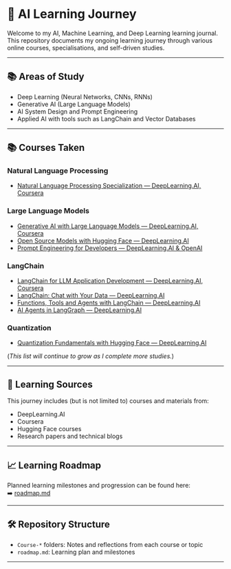 # 🚀 AI Learning Journey

Welcome to my AI, Machine Learning, and Deep Learning learning journal.  
This repository documents my ongoing learning journey through various online courses, specialisations, and self-driven studies.

---

## 📚 Areas of Study

- Deep Learning (Neural Networks, CNNs, RNNs)
- Generative AI (Large Language Models)
- AI System Design and Prompt Engineering
- Applied AI with tools such as LangChain and Vector Databases

---

## 📚 Courses Taken

### Natural Language Processing
- [Natural Language Processing Specialization — DeepLearning.AI, Coursera](https://www.coursera.org/specializations/natural-language-processing)

### Large Language Models
- [Generative AI with Large Language Models — DeepLearning.AI, Coursera](https://www.coursera.org/learn/generative-ai-with-llms)
- [Open Source Models with Hugging Face — DeepLearning.AI](https://www.deeplearning.ai/short-courses/open-source-models-hugging-face/)
- [Prompt Engineering for Developers — DeepLearning.AI & OpenAI](https://www.deeplearning.ai/short-courses/chatgpt-prompt-engineering-for-developers/)
  
### LangChain
- [LangChain for LLM Application Development — DeepLearning.AI, Coursera](https://www.deeplearning.ai/short-courses/langchain-for-llm-application-development/)
- [LangChain: Chat with Your Data — DeepLearning.AI](https://www.deeplearning.ai/short-courses/langchain-chat-with-your-data/)
- [Functions, Tools and Agents with LangChain — DeepLearning.AI](https://www.deeplearning.ai/short-courses/functions-tools-agents-langchain/)
- [AI Agents in LangGraph — DeepLearning.AI](https://www.deeplearning.ai/short-courses/ai-agents-in-langgraph/)

### Quantization
- [Quantization Fundamentals with Hugging Face — DeepLearning.AI](https://www.deeplearning.ai/short-courses/quantization-fundamentals-with-hugging-face/)

(*This list will continue to grow as I complete more studies.*)

---

## 📖 Learning Sources

This journey includes (but is not limited to) courses and materials from:
- DeepLearning.AI
- Coursera
- Hugging Face courses
- Research papers and technical blogs

---

## 📈 Learning Roadmap

Planned learning milestones and progression can be found here:  
➡️ [roadmap.md](./roadmap.md)

---

## 🛠️ Repository Structure

- `Course-*` folders: Notes and reflections from each course or topic
- `roadmap.md`: Learning plan and milestones

---
